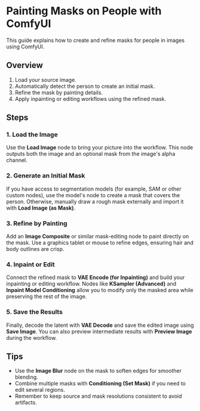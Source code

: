 # Painting Masks on People with ComfyUI

This guide explains how to create and refine masks for people in images using ComfyUI.

## Overview
1. Load your source image.
2. Automatically detect the person to create an initial mask.
3. Refine the mask by painting details.
4. Apply inpainting or editing workflows using the refined mask.

## Steps

### 1. Load the Image
Use the **Load Image** node to bring your picture into the workflow. This node outputs both the image and an optional mask from the image's alpha channel.

### 2. Generate an Initial Mask
If you have access to segmentation models (for example, SAM or other custom nodes), use the model's node to create a mask that covers the person. Otherwise, manually draw a rough mask externally and import it with **Load Image (as Mask)**.

### 3. Refine by Painting
Add an **Image Composite** or similar mask-editing node to paint directly on the mask. Use a graphics tablet or mouse to refine edges, ensuring hair and body outlines are crisp.

### 4. Inpaint or Edit
Connect the refined mask to **VAE Encode (for Inpainting)** and build your inpainting or editing workflow. Nodes like **KSampler (Advanced)** and **Inpaint Model Conditioning** allow you to modify only the masked area while preserving the rest of the image.

### 5. Save the Results
Finally, decode the latent with **VAE Decode** and save the edited image using **Save Image**. You can also preview intermediate results with **Preview Image** during the workflow.

## Tips
- Use the **Image Blur** node on the mask to soften edges for smoother blending.
- Combine multiple masks with **Conditioning (Set Mask)** if you need to edit several regions.
- Remember to keep source and mask resolutions consistent to avoid artifacts.

